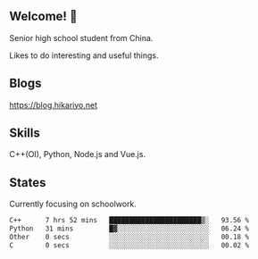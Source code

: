 ## Welcome! 👋

Senior high school student from China.

Likes to do interesting and useful things.

## Blogs

https://blog.hikariyo.net

## Skills

C++(OI), Python, Node.js and Vue.js.

## States

Currently focusing on schoolwork.

<!--START_SECTION:waka-->

```txt
C++      7 hrs 52 mins   ███████████████████████▒░   93.56 %
Python   31 mins         █▓░░░░░░░░░░░░░░░░░░░░░░░   06.24 %
Other    0 secs          ░░░░░░░░░░░░░░░░░░░░░░░░░   00.18 %
C        0 secs          ░░░░░░░░░░░░░░░░░░░░░░░░░   00.02 %
```

<!--END_SECTION:waka-->

